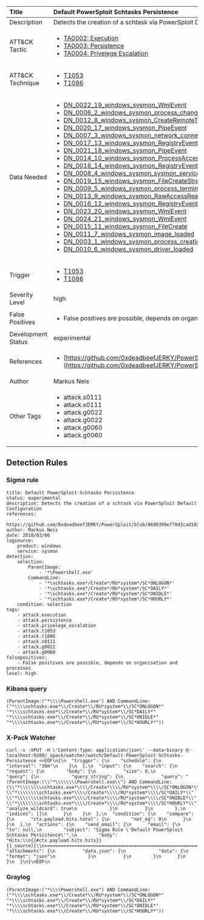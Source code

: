 | Title                | Default PowerSploit Schtasks Persistence                                                                                                                                                 |
|:---------------------|:------------------------------------------------------------------------------------------------------------------------------------------------------------|
| Description          | Detects the creation of a schtask via PowerSploit Default Configuration                                                                                                                                           |
| ATT&amp;CK Tactic    | <ul><li>[TA0002: Execution](https://attack.mitre.org/tactics/TA0002)</li><li>[TA0003: Persistence](https://attack.mitre.org/tactics/TA0003)</li><li>[TA0004: Privelege Escalation](https://attack.mitre.org/tactics/TA0004)</li></ul>  |
| ATT&amp;CK Technique | <ul><li>[T1053](https://attack.mitre.org/tactics/T1053)</li><li>[T1086](https://attack.mitre.org/tactics/T1086)</li></ul>                             |
| Data Needed          | <ul><li>[DN_0022_19_windows_sysmon_WmiEvent](../Data_Needed/DN_0022_19_windows_sysmon_WmiEvent.md)</li><li>[DN_0006_2_windows_sysmon_process_changed_a_file_creation_time](../Data_Needed/DN_0006_2_windows_sysmon_process_changed_a_file_creation_time.md)</li><li>[DN_0012_8_windows_sysmon_CreateRemoteThread](../Data_Needed/DN_0012_8_windows_sysmon_CreateRemoteThread.md)</li><li>[DN_0020_17_windows_sysmon_PipeEvent](../Data_Needed/DN_0020_17_windows_sysmon_PipeEvent.md)</li><li>[DN_0007_3_windows_sysmon_network_connection](../Data_Needed/DN_0007_3_windows_sysmon_network_connection.md)</li><li>[DN_0017_13_windows_sysmon_RegistryEvent](../Data_Needed/DN_0017_13_windows_sysmon_RegistryEvent.md)</li><li>[DN_0021_18_windows_sysmon_PipeEvent](../Data_Needed/DN_0021_18_windows_sysmon_PipeEvent.md)</li><li>[DN_0014_10_windows_sysmon_ProcessAccess](../Data_Needed/DN_0014_10_windows_sysmon_ProcessAccess.md)</li><li>[DN_0018_14_windows_sysmon_RegistryEvent](../Data_Needed/DN_0018_14_windows_sysmon_RegistryEvent.md)</li><li>[DN_0008_4_windows_sysmon_sysmon_service_state_changed](../Data_Needed/DN_0008_4_windows_sysmon_sysmon_service_state_changed.md)</li><li>[DN_0019_15_windows_sysmon_FileCreateStreamHash](../Data_Needed/DN_0019_15_windows_sysmon_FileCreateStreamHash.md)</li><li>[DN_0009_5_windows_sysmon_process_terminated](../Data_Needed/DN_0009_5_windows_sysmon_process_terminated.md)</li><li>[DN_0013_9_windows_sysmon_RawAccessRead](../Data_Needed/DN_0013_9_windows_sysmon_RawAccessRead.md)</li><li>[DN_0016_12_windows_sysmon_RegistryEvent](../Data_Needed/DN_0016_12_windows_sysmon_RegistryEvent.md)</li><li>[DN_0023_20_windows_sysmon_WmiEvent](../Data_Needed/DN_0023_20_windows_sysmon_WmiEvent.md)</li><li>[DN_0024_21_windows_sysmon_WmiEvent](../Data_Needed/DN_0024_21_windows_sysmon_WmiEvent.md)</li><li>[DN_0015_11_windows_sysmon_FileCreate](../Data_Needed/DN_0015_11_windows_sysmon_FileCreate.md)</li><li>[DN_0011_7_windows_sysmon_image_loaded](../Data_Needed/DN_0011_7_windows_sysmon_image_loaded.md)</li><li>[DN_0003_1_windows_sysmon_process_creation](../Data_Needed/DN_0003_1_windows_sysmon_process_creation.md)</li><li>[DN_0010_6_windows_sysmon_driver_loaded](../Data_Needed/DN_0010_6_windows_sysmon_driver_loaded.md)</li></ul>                                                         |
| Trigger              | <ul><li>[T1053](../Triggering/T1053.md)</li><li>[T1086](../Triggering/T1086.md)</li></ul>  |
| Severity Level       | high                                                                                                                                                 |
| False Positives      | <ul><li>False positives are possible, depends on organisation and processes</li></ul>                                                                  |
| Development Status   | experimental                                                                                                                                                |
| References           | <ul><li>[https://github.com/0xdeadbeefJERKY/PowerSploit/blob/8690399ef70d2cad10213575ac67e8fa90ddf7c3/Persistence/Persistence.psm1](https://github.com/0xdeadbeefJERKY/PowerSploit/blob/8690399ef70d2cad10213575ac67e8fa90ddf7c3/Persistence/Persistence.psm1)</li></ul>                                                          |
| Author               | Markus Neis                                                                                                                                                |
| Other Tags           | <ul><li>attack.s0111</li><li>attack.s0111</li><li>attack.g0022</li><li>attack.g0022</li><li>attack.g0060</li><li>attack.g0060</li></ul> | 

## Detection Rules

### Sigma rule

```
title: Default PowerSploit Schtasks Persistence 
status: experimental
description: Detects the creation of a schtask via PowerSploit Default Configuration 
references:
    - https://github.com/0xdeadbeefJERKY/PowerSploit/blob/8690399ef70d2cad10213575ac67e8fa90ddf7c3/Persistence/Persistence.psm1
author: Markus Neis
date: 2018/03/06
logsource:
    product: windows
    service: sysmon
detection:
    selection:
        ParentImage:
            - '*\Powershell.exe'
        CommandLine:
            - '*\schtasks.exe*/Create*/RU*system*/SC*ONLOGON*'
            - '*\schtasks.exe*/Create*/RU*system*/SC*DAILY*'
            - '*\schtasks.exe*/Create*/RU*system*/SC*ONIDLE*'
            - '*\schtasks.exe*/Create*/RU*system*/SC*HOURLY*'
    condition: selection
tags:
    - attack.execution
    - attack.persistence
    - attack.privelege_escalation
    - attack.t1053
    - attack.t1086
    - attack.s0111
    - attack.g0022
    - attack.g0060
falsepositives:
    - False positives are possible, depends on organisation and processes
level: high

```





### Kibana query

```
(ParentImage:("*\\\\Powershell.exe") AND CommandLine:("*\\\\schtasks.exe*\\/Create*\\/RU*system*\\/SC*ONLOGON*" "*\\\\schtasks.exe*\\/Create*\\/RU*system*\\/SC*DAILY*" "*\\\\schtasks.exe*\\/Create*\\/RU*system*\\/SC*ONIDLE*" "*\\\\schtasks.exe*\\/Create*\\/RU*system*\\/SC*HOURLY*"))
```





### X-Pack Watcher

```
curl -s -XPUT -H \'Content-Type: application/json\' --data-binary @- localhost:9200/_xpack/watcher/watch/Default-PowerSploit-Schtasks-Persistence <<EOF\n{\n  "trigger": {\n    "schedule": {\n      "interval": "30m"\n    }\n  },\n  "input": {\n    "search": {\n      "request": {\n        "body": {\n          "size": 0,\n          "query": {\n            "query_string": {\n              "query": "(ParentImage:(\\"*\\\\\\\\Powershell.exe\\") AND CommandLine:(\\"*\\\\\\\\schtasks.exe*\\\\/Create*\\\\/RU*system*\\\\/SC*ONLOGON*\\" \\"*\\\\\\\\schtasks.exe*\\\\/Create*\\\\/RU*system*\\\\/SC*DAILY*\\" \\"*\\\\\\\\schtasks.exe*\\\\/Create*\\\\/RU*system*\\\\/SC*ONIDLE*\\" \\"*\\\\\\\\schtasks.exe*\\\\/Create*\\\\/RU*system*\\\\/SC*HOURLY*\\"))",\n              "analyze_wildcard": true\n            }\n          }\n        },\n        "indices": []\n      }\n    }\n  },\n  "condition": {\n    "compare": {\n      "ctx.payload.hits.total": {\n        "not_eq": 0\n      }\n    }\n  },\n  "actions": {\n    "send_email": {\n      "email": {\n        "to": null,\n        "subject": "Sigma Rule \'Default PowerSploit Schtasks Persistence\'",\n        "body": "Hits:\\n{{#ctx.payload.hits.hits}}{{_source}}\\n================================================================================\\n{{/ctx.payload.hits.hits}}",\n        "attachments": {\n          "data.json": {\n            "data": {\n              "format": "json"\n            }\n          }\n        }\n      }\n    }\n  }\n}\nEOF\n
```





### Graylog

```
(ParentImage:("*\\\\Powershell.exe") AND CommandLine:("*\\\\schtasks.exe*\\/Create*\\/RU*system*\\/SC*ONLOGON*" "*\\\\schtasks.exe*\\/Create*\\/RU*system*\\/SC*DAILY*" "*\\\\schtasks.exe*\\/Create*\\/RU*system*\\/SC*ONIDLE*" "*\\\\schtasks.exe*\\/Create*\\/RU*system*\\/SC*HOURLY*"))
```


